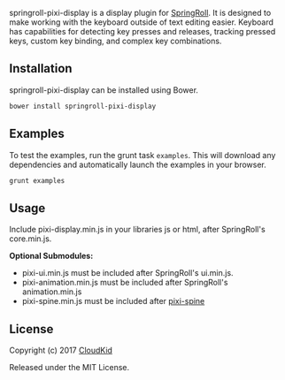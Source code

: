 springroll-pixi-display is a display plugin for [SpringRoll](http://github.com/SpringRoll/SpringRoll). It is designed to make working with the keyboard outside of text editing easier. Keyboard has capabilities for detecting key presses and releases, tracking pressed keys, custom key binding, and complex key combinations.

## Installation

springroll-pixi-display can be installed using Bower.

```bash
bower install springroll-pixi-display
```

## Examples

To test the examples, run the grunt task `examples`. This will download any dependencies and automatically launch the examples in your browser.

```bash
grunt examples
```

## Usage

Include pixi-display.min.js in your libraries js or html, after SpringRoll's core.min.js.

**Optional Submodules:**
* pixi-ui.min.js must be included after SpringRoll's ui.min.js.
* pixi-animation.min.js must be included after SpringRoll's animation.min.js
* pixi-spine.min.js must be included after [pixi-spine](https://github.com/pixijs/pixi-spine/)

## License

Copyright (c) 2017 [CloudKid](http://github.com/cloudkidstudio)

Released under the MIT License.
